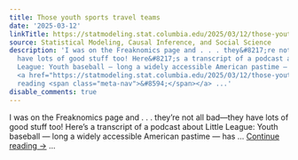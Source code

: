 ```yaml
---
title: Those youth sports travel teams
date: '2025-03-12'
linkTitle: https://statmodeling.stat.columbia.edu/2025/03/12/those-youth-sports-travel-teams/
source: Statistical Modeling, Causal Inference, and Social Science
description: 'I was on the Freaknomics page and . . . they&#8217;re not all bad&#8212;they
  have lots of good stuff too! Here&#8217;s a transcript of a podcast about Little
  League: Youth baseball — long a widely accessible American pastime — has &#8230;
  <a href="https://statmodeling.stat.columbia.edu/2025/03/12/those-youth-sports-travel-teams/">Continue
  reading <span class="meta-nav">&#8594;</span></a> ...'
disable_comments: true
---
```

I was on the Freaknomics page and . . . they&#8217;re not all bad&#8212;they have lots of good stuff too! Here&#8217;s a transcript of a podcast about Little League: Youth baseball — long a widely accessible American pastime — has &#8230; <a href="https://statmodeling.stat.columbia.edu/2025/03/12/those-youth-sports-travel-teams/">Continue reading <span class="meta-nav">&#8594;</span></a> ...